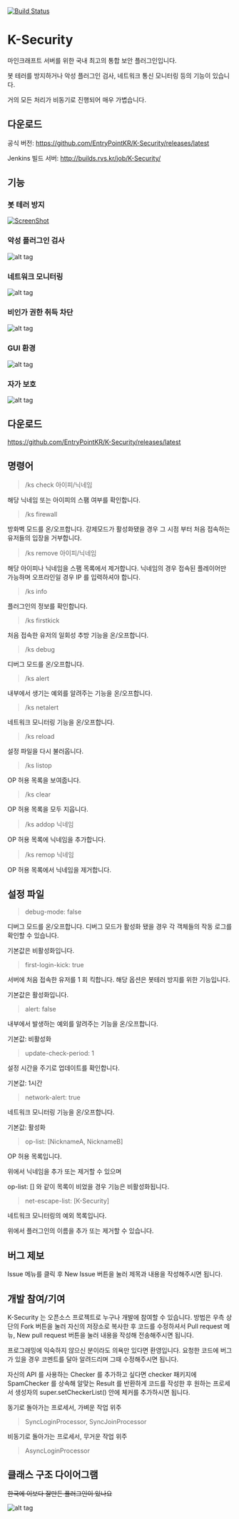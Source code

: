 [![Build Status](https://travis-ci.org/EntryPointKR/K-Security.svg?branch=master)](https://travis-ci.org/EntryPointKR/K-Security)

# K-Security
마인크래프트 서버를 위한 국내 최고의 통합 보안 플러그인입니다.

봇 테러를 방지하거나 악성 플러그인 검사, 네트워크 통신 모니터링 등의 기능이 있습니다.

거의 모든 처리가 비동기로 진행되어 매우 가볍습니다.

다운로드
----
공식 버전: https://github.com/EntryPointKR/K-Security/releases/latest

Jenkins 빌드 서버: http://builds.rvs.kr/job/K-Security/

기능
----
### 봇 테러 방지

[![ScreenShot](https://raw.github.com/EntryPointKR/K-Security/master/pic/fakevideo.png)](https://www.youtube.com/embed/OGWxUQdQXDk)

### 악성 플러그인 검사

![alt tag](https://raw.github.com/EntryPointKR/K-Security/master/pic/ksecvaccine.png)

### 네트워크 모니터링

![alt tag](https://raw.github.com/EntryPointKR/K-Security/master/pic/ksecnetmonitor.png)

### 비인가 권한 취득 차단

![alt tag](https://raw.github.com/EntryPointKR/K-Security/master/pic/ksecoplist.png)

### GUI 환경

![alt tag](https://raw.github.com/EntryPointKR/K-Security/master/pic/ksecgui.png)

### 자가 보호
 
![alt tag](https://raw.github.com/EntryPointKR/K-Security/master/pic/ksecdefence.png)

다운로드
----
https://github.com/EntryPointKR/K-Security/releases/latest

명령어
----
> /ks check 아이피/닉네임

해당 닉네임 또는 아이피의 스팸 여부를 확인합니다.

> /ks firewall

방화벽 모드를 온/오프합니다. 강제모드가 활성화됐을 경우 그 시점 부터 처음 접속하는 유저들의 입장을 거부합니다.

> /ks remove 아이피/닉네임

해당 아이피나 닉네임을 스팸 목록에서 제거합니다. 닉네임의 경우 접속된 플레이어만 가능하며 오프라인일 경우 IP 를 입력하셔야 합니다.

> /ks info

플러그인의 정보를 확인합니다.

> /ks firstkick

처음 접속한 유저의 일회성 추방 기능을 온/오프합니다.

> /ks debug

디버그 모드를 온/오프합니다.

> /ks alert

내부에서 생기는 예외를 알려주는 기능을 온/오프합니다.

> /ks netalert

네트워크 모니터링 기능을 온/오프합니다.

> /ks reload

설정 파일을 다시 불러옵니다.

> /ks listop

OP 허용 목록을 보여줍니다.

> /ks clear

OP 허용 목록을 모두 지웁니다.

> /ks addop 닉네임

OP 허용 목록에 닉네임을 추가합니다.

> /ks remop 닉네임

OP 허용 목록에서 닉네임을 제거합니다.

설정 파일
------
> debug-mode: false

디버그 모드를 온/오프합니다. 디버그 모드가 활성화 됐을 경우 각 객체들의 작동 로그를 확인할 수 있습니다.

기본값은 비활성화입니다.

> first-login-kick: true

서버에 처음 접속한 유저를 1 회 킥합니다. 해당 옵션은 봇테러 방지를 위한 기능입니다.

기본값은 활성화입니다.

> alert: false

내부에서 발생하는 예외를 알려주는 기능을 온/오프합니다.

기본값: 비활성화

> update-check-period: 1

설정 시간을 주기로 업데이트를 확인합니다.

기본값: 1시간

> network-alert: true

네트워크 모니터링 기능을 온/오프합니다.

기본값: 활성화

> op-list: [NicknameA, NicknameB]

OP 허용 목록입니다.

위에서 닉네임을 추가 또는 제거할 수 있으며

op-list: [] 와 같이 목록이 비었을 경우 기능은 비활성화됩니다.

> net-escape-list: [K-Security]

네트워크 모니터링의 예외 목록입니다.

위에서 플러그인의 이름을 추가 또는 제거할 수 있습니다.

버그 제보
-----
Issue 메뉴를 클릭 후 New Issue 버튼을 눌러 제목과 내용을 작성해주시면 됩니다.

개발 참여/기여
----
K-Security 는 오픈소스 프로젝트로 누구나 개발에 참여할 수 있습니다. 방법은 우측 상단의 Fork 버튼을 눌러 자신의 저장소로 복사한 후 코드를 수정하셔서 Pull request 메뉴, New pull request 버튼을 눌러 내용을 작성해 전송해주시면 됩니다. 

프로그래밍에 익숙하지 않으신 분이라도 의욕만 있다면 환영입니다. 요청한 코드에 버그가 있을 경우 코멘트를 달아 알려드리며 그때 수정해주시면 됩니다.

자신의 API 를 사용하는 Checker 를 추가하고 싶다면 checker 패키지에 SpamChecker 를 상속해 알맞는 Result 를 반환하게 코드를 작성한 후
원하는 프로세서 생성자의 super.setCheckerList() 안에 체커를 추가하시면 됩니다.

동기로 돌아가는 프로세서, 가벼운 작업 위주
> SyncLoginProcessor, SyncJoinProcessor

비동기로 돌아가는 프로세서, 무거운 작업 위주
> AsyncLoginProcessor

클래스 구조 다이어그램
----
~~한국에 이보다 잘만든 플러그인이 있나요~~

![alt tag](https://raw.github.com/EntryPointKR/K-Security/master/pic/diagram.png)
